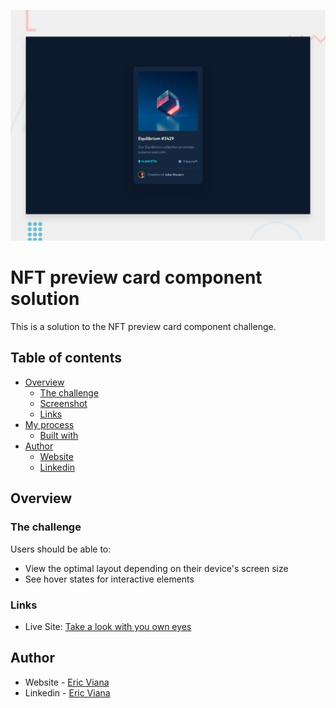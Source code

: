 ![Design preview for the NFT preview card component coding challenge](./design/desktop-preview.jpg)
# NFT preview card component solution

This is a solution to the NFT preview card component challenge.

## Table of contents

- [Overview](#overview)
  - [The challenge](#the-challenge)
  - [Screenshot](#screenshot)
  - [Links](#links)
- [My process](#my-process)
  - [Built with](#built-with)
- [Author](#author)
   - [Website](#author)
   - [Linkedin](#author)

## Overview

### The challenge

Users should be able to:

- View the optimal layout depending on their device's screen size
- See hover states for interactive elements

### Links

- Live Site: [Take a look with you own eyes](https://nft-preview-card-live.vercel.app/)

## Author

- Website - [Eric Viana](#)
- Linkedin - [Eric Viana](https://www.linkedin.com/in/geteric/)
